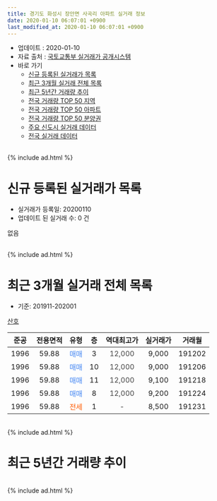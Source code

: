 ```yaml
---
title: 경기도 화성시 장안면 사곡리 아파트 실거래 정보
date: 2020-01-10 06:07:01 +0900
last_modified_at: 2020-01-10 06:07:01 +0900
---
```


* 업데이트 : 2020-01-10
* 자료 출처 : [국토교통부 실거래가 공개시스템](http://rt.molit.go.kr)
* 바로 가기
    * [신규 등록된 실거래가 목록](#신규-등록된-실거래가-목록)
    * [최근 3개월 실거래 전체 목록](#최근-3개월-실거래-전체-목록)
    * [최근 5년간 거래량 추이](#최근-5년간-거래량-추이)
    * [전국 거래량 TOP 50 지역](https://inasie.github.io/apt-trade-info/최근-3개월-전국에서-가장-거래가-많이-발생한-지역)
    * [전국 거래량 TOP 50 아파트](https://inasie.github.io/apt-trade-info/최근-3개월-전국에서-가장-거래가-많이-발생한-아파트)
    * [전국 거래량 TOP 50 분양권](https://inasie.github.io/apt-trade-info/최근-3개월-전국에서-가장-거래가-많이-발생한-분양권)
    * [주요 신도시 실거래 데이터](https://inasie.github.io/apt-trade-info/주요-신도시)
    * [전국 실거래 데이터](https://inasie.github.io/apt-trade-info/전국)
<br>
{% include ad.html %}
<br>

# 신규 등록된 실거래가 목록
* 실거래가 등록일: 20200110
* 업데이트 된 실거래 수: 0 건

없음

<br>
{% include ad.html %}
<br>

# 최근 3개월 실거래 전체 목록
* 기준: 201911-202001


[산호](https://search.naver.com/search.naver?query=%EA%B2%BD%EA%B8%B0%EB%8F%84+%ED%99%94%EC%84%B1%EC%8B%9C+%EC%9E%A5%EC%95%88%EB%A9%B4+%EC%82%AC%EA%B3%A1%EB%A6%AC+%EC%82%B0%ED%98%B8)

|준공|전용면적|유형|층|역대최고가|실거래가|거래월|
|:---:|:---:|:---:|:---:|:---:|:---:|:---:|
|1996|59.88|<span style="color:#4285f3">매매</span>|3|<span style="color:#444444">12,000</span>|9,000|191202|
|1996|59.88|<span style="color:#4285f3">매매</span>|10|<span style="color:#444444">12,000</span>|9,000|191206|
|1996|59.88|<span style="color:#4285f3">매매</span>|11|<span style="color:#444444">12,000</span>|9,100|191218|
|1996|59.88|<span style="color:#4285f3">매매</span>|8|<span style="color:#444444">12,000</span>|9,200|191224|
|1996|59.88|<span style="color:#ff5a00">전세</span>|1|<span style="color:#444444">-</span>|8,500|191231|


<br>
{% include ad.html %}
<br>

# 최근 5년간 거래량 추이


<div style="width:100%;">
    <canvas id="deal_progress" height="200"></canvas>
</div>

<script>
new Chart(document.getElementById("deal_progress"), {
    type: 'line',
    data: {
        labels: ['201501','201502','201503','201504','201505','201506','201507','201508','201509','201510','201511','201512','201601','201602','201603','201604','201605','201606','201607','201608','201609','201610','201611','201612','201701','201702','201703','201704','201705','201706','201707','201708','201709','201710','201711','201712','201801','201802','201803','201804','201805','201806','201807','201808','201809','201810','201811','201812','201901','201902','201903','201904','201905','201906','201907','201908','201909','201910','201911','201912','202001'],
        datasets: [{
            label: '매매',
            pointRadius: 1,
            data: [2, 2, 4, 5, 5, 1, 5, 2, 1, 8, 2, 1, 4, 5, 8, 5, 5, 2, 5, 6, 4, 5, 1, 1, 1, 4, 7, 2, 3, 6, 3, 2, 2, 1, 2, 3, 0, 1, 3, 3, 2, 3, 2, 2, 2, 1, 3, 0, 1, 1, 3, 1, 0, 3, 2, 2, 0, 3, 0, 4, 0],
            borderColor: "rgba(255, 201, 14, 1)",
            backgroundColor: "rgba(255, 201, 14, 0.5)",
            fill: false,
            lineTension: 0
        },{
            label: '전월세',
            pointRadius: 1,
            data: [2, 4, 3, 4, 3, 1, 3, 4, 3, 0, 1, 3, 1, 3, 3, 2, 2, 1, 3, 3, 0, 0, 1, 0, 0, 2, 1, 0, 0, 2, 1, 2, 0, 0, 4, 1, 3, 1, 0, 3, 3, 1, 6, 1, 2, 1, 0, 0, 3, 2, 0, 1, 1, 2, 0, 1, 0, 0, 0, 1, 0],
            borderColor: "rgba(0, 141, 185, 1)",
            backgroundColor: "rgba(0, 141, 185, 0.5)",
            fill: false,
            lineTension: 0
        }
        ]
    },
    options: {
        responsive: true,
        title: {
            display: false
        },
        tooltips: {
            mode: 'index',
            intersect: false
        },
        hover: {
            mode: 'nearest',
            intersect: true
        },
        scales: {
            xAxes: [{
                display: true,
                scaleLabel: {
                    display: true,
                    labelString: '년/월'
                }
            }],
            yAxes: [{
                display: true,
                ticks: {
                    suggestedMin: 0,
                },
                scaleLabel: {
                    display: true,
                    labelString: '실거래 수'
                }
            }]
        }
    }
});

</script>


<br>
{% include ad.html %}
<br>

